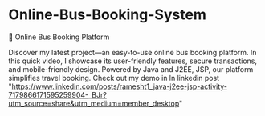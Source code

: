 ﻿# Online-Bus-Booking-System
 
 🚌 Online Bus Booking Platform 

Discover my latest project—an easy-to-use online bus booking platform. In this quick video, I showcase its user-friendly features, secure transactions, and mobile-friendly design. Powered by Java and J2EE, JSP, our platform simplifies travel booking. Check out my demo in ln linkedin post "https://www.linkedin.com/posts/ramesht1_java-j2ee-jsp-activity-7179866171595259904-_BJr?utm_source=share&utm_medium=member_desktop"
